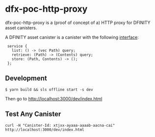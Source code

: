 # dfx-poc-http-proxy

dfx-poc-http-proxy is a (proof of concept of a) HTTP proxy for DFINITY asset canisters.

A DFINITY asset canister is a canister with the following [interface](https://github.com/dfinity/candid/blob/master/spec/Candid.md):

```
 service {
   list: () -> (vec Path) query;
   retrieve: (Path) -> (Contents) query;
   store: (Path, Contents) -> ();
 };
 ```

## Development

```
$ yarn build && sls offline start -s dev
```

Then go to [http://localhost:3000/dev/index.html](http://localhost:3000/dev/index.html)

## Test Any Canister

```
curl -H "Canister-Id: xtjxx-ayaaa-aaaab-aacna-cai" http://localhost:3000/dev/index.html
```
